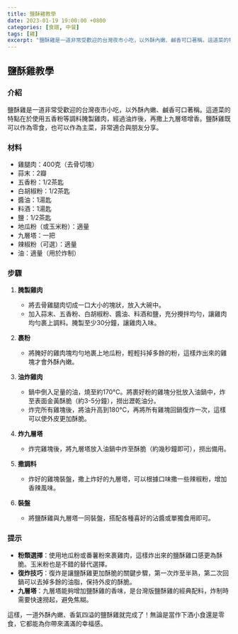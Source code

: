 ```yaml
---
title: 鹽酥雞教學
date: 2023-01-19 19:00:00 +0800
categories: [食譜, 中餐]
tags: [雞] 
excerpt: "鹽酥雞是一道非常受歡迎的台灣夜市小吃，以外酥內嫩、鹹香可口著稱。這道菜的特點在於使用五香粉等調料腌製雞肉，經過油炸後，再撒上九層塔增香"
---
```


## 鹽酥雞教學

### 介紹
鹽酥雞是一道非常受歡迎的台灣夜市小吃，以外酥內嫩、鹹香可口著稱。這道菜的特點在於使用五香粉等調料腌製雞肉，經過油炸後，再撒上九層塔增香。鹽酥雞既可以作為零食，也可以作為主菜，非常適合與朋友分享。

### 材料
- 雞腿肉：400克（去骨切塊）
- 蒜末：2瓣
- 五香粉：1/2茶匙
- 白胡椒粉：1/2茶匙
- 醬油：1湯匙
- 料酒：1湯匙
- 鹽：1/2茶匙
- 地瓜粉（或玉米粉）：適量
- 九層塔：一把
- 辣椒粉（可選）：適量
- 油：適量（用於炸制）

### 步驟

1. **腌製雞肉**
   - 將去骨雞腿肉切成一口大小的塊狀，放入大碗中。
   - 加入蒜末、五香粉、白胡椒粉、醬油、料酒和鹽，充分攪拌均勻，讓雞肉均勻裹上調料。腌製至少30分鐘，讓雞肉入味。

2. **裹粉**
   - 將腌好的雞肉塊均勻地裹上地瓜粉，輕輕抖掉多餘的粉，這樣炸出來的雞塊才會外酥內嫩。

3. **油炸雞肉**
   - 鍋中倒入足量的油，燒至約170°C。將裹好粉的雞塊分批放入油鍋中，炸至表面金黃酥脆（約3-5分鐘），撈出瀝乾油分。
   - 炸完所有雞塊後，將油升高到180°C，再將所有雞塊回鍋復炸一次，這樣可以使外皮更加酥脆。

4. **炸九層塔**
   - 炸完雞塊後，將九層塔放入油鍋中炸至酥脆（約幾秒鐘即可），撈出備用。

5. **撒調料**
   - 炸好的雞塊裝盤，撒上炸好的九層塔，可以根據口味撒一些辣椒粉，增加香辣風味。

6. **裝盤**
   - 將鹽酥雞與九層塔一同裝盤，搭配各種喜好的沾醬或單獨食用即可。

### 提示
- **粉類選擇**：使用地瓜粉或番薯粉來裹雞肉，這樣炸出來的鹽酥雞口感更為酥脆。玉米粉也是不錯的替代選擇。
- **復炸技巧**：復炸是讓鹽酥雞更加酥脆的關鍵步驟，第一次炸至半熟，第二次回鍋可以去掉多餘的油脂，保持外皮的酥脆。
- **九層塔**：九層塔能夠增加鹽酥雞的香味，是台灣版鹽酥雞的經典配料，炸制時需要快速撈起，避免焦糊。

這樣，一道外酥內嫩、香氣四溢的鹽酥雞就完成了！無論是當作下酒小食還是零食，它都能為你帶來滿滿的幸福感。
